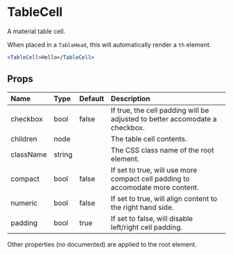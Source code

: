 TableCell
=========

A material table cell.

When placed in a `TableHead`, this will automatically render a `th` element.

```jsx
<TableCell>Hello</TableCell>
```

Props
-----


| Name | Type | Default | Description |
|:-----|:-----|:-----|:-----|
| checkbox | bool | false |  If true, the cell padding will be adjusted to better accomodate a checkbox. |
| children | node |  |  The table cell contents. |
| className | string |  |  The CSS class name of the root element. |
| compact | bool | false |  If set to true, will use more compact cell padding to accomodate more content. |
| numeric | bool | false |  If set to true, will align content to the right hand side. |
| padding | bool | true |  If set to false, will disable left/right cell padding. |

Other properties (no documented) are applied to the root element.
